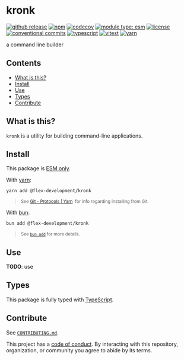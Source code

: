 # kronk

[![github release](https://img.shields.io/github/v/release/flex-development/kronk.svg?include_prereleases\&sort=semver)](https://github.com/flex-development/kronk/releases/latest)
[![npm](https://img.shields.io/npm/v/@flex-development/kronk.svg)](https://npmjs.com/package/@flex-development/kronk)
[![codecov](https://codecov.io/gh/flex-development/kronk/graph/badge.svg?token=hddIvRiqq3)](https://codecov.io/gh/flex-development/kronk)
[![module type: esm](https://img.shields.io/badge/module%20type-esm-brightgreen)](https://github.com/voxpelli/badges-cjs-esm)
[![license](https://img.shields.io/github/license/flex-development/kronk.svg)](LICENSE.md)
[![conventional commits](https://img.shields.io/badge/-conventional%20commits-fe5196?logo=conventional-commits\&logoColor=ffffff)](https://conventionalcommits.org)
[![typescript](https://img.shields.io/badge/-typescript-3178c6?logo=typescript\&logoColor=ffffff)](https://typescriptlang.org)
[![vitest](https://img.shields.io/badge/-vitest-6e9f18?style=flat\&logo=vitest\&logoColor=ffffff)](https://vitest.dev)
[![yarn](https://img.shields.io/badge/-yarn-2c8ebb?style=flat\&logo=yarn\&logoColor=ffffff)](https://yarnpkg.com)

a command line builder

## Contents

- [What is this?](#what-is-this)
- [Install](#install)
- [Use](#use)
- [Types](#types)
- [Contribute](#contribute)

## What is this?

`kronk` is a utility for building command-line applications.

## Install

This package is [ESM only][esm].

With [yarn][]:

```sh
yarn add @flex-development/kronk
```

<blockquote>
  <small>
    See <a href='https://yarnpkg.com/protocol/git'>Git - Protocols | Yarn</a>
    &nbsp;for info regarding installing from Git.
  </small>
</blockquote>

With [bun][]:

```sh
bun add @flex-development/kronk
```

<blockquote>
  <small>
    See <a href='https://bun.com/docs/cli/add'><code>bun add</code></a> for more details.
  </small>
</blockquote>

## Use

**TODO**: use

## Types

This package is fully typed with [TypeScript][].

## Contribute

See [`CONTRIBUTING.md`](CONTRIBUTING.md).

This project has a [code of conduct](./CODE_OF_CONDUCT.md). By interacting with this repository, organization, or
community you agree to abide by its terms.

[bun]: https://bun.sh

[esm]: https://gist.github.com/sindresorhus/a39789f98801d908bbc7ff3ecc99d99c

[typescript]: https://www.typescriptlang.org

[yarn]: https://yarnpkg.com

